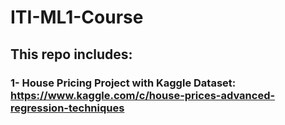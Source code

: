 # ITI-ML1-Course
## This repo includes:
### 1- House Pricing Project with Kaggle Dataset: https://www.kaggle.com/c/house-prices-advanced-regression-techniques
